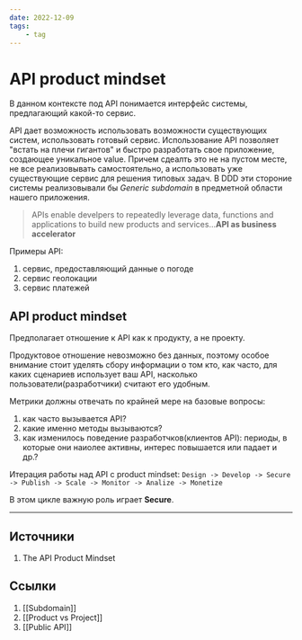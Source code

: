```yaml
---
date: 2022-12-09
tags:
    - tag
---
```

# API product mindset

В данном контексте под API понимается интерфейс системы, предлагающий какой-то сервис.

API дает возможность использовать возможности существующих систем, использовать готовый сервис. Использование API позволяет "встать на плечи гигантов" и быстро разработать свое приложение, создающее уникальное value. Причем сдеалть это не на пустом месте, не все реализовывать самостоятельно, а использовать уже существующие сервис для решения типовых задач. В DDD эти стороние системы реализовывали бы *Generic subdomain* в предметной области нашего приложения.

> APIs enable develpers to repeatedly leverage data, functions and applications to build new products and services...**API as business accelerator**

Примеры API:

1. сервис, предоставляющий данные о погоде
1. сервис геолокации
1. сервис платежей

## API product mindset

Предполагает отношение к API как к продукту, а не проекту.

Продуктовое отношение невозможно без данных, поэтому особое внимание стоит уделять сбору информации о том кто, как часто, для каких сценариев использует ваш API, насколько пользователи(разработчики) считают его удобным.

Метрики должны отвечать по крайней мере на базовые вопросы:

1. как часто вызывается API?
1. какие именно методы вызываются?
1. как изменилось поведение разработчков(клиентов API): периоды, в которые они наиолее активны, интерес повышается или падает и др.?

Итерация работы над API с product mindset:
```Design -> Develop -> Secure -> Publish -> Scale -> Monitor -> Analize -> Monetize```

В этом цикле важную роль играет **Secure**.

---

## Источники

1. The API Product Mindset

## Ссылки

1. [[Subdomain]]
1. [[Product vs Project]]
1. [[Public API]]
